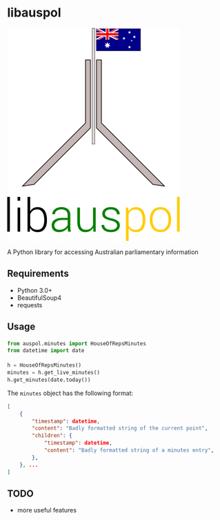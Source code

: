 # libauspol

![libauspol logo](docs/libauspol_logo_400px.png?raw=true)

A Python library for accessing Australian parliamentary information

## Requirements
 + Python 3.0+
 + BeautifulSoup4
 + requests

## Usage
```python
from auspol.minutes import HouseOfRepsMinutes
from datetime import date

h = HouseOfRepsMinutes()
minutes = h.get_live_minutes()
h.get_minutes(date.today())

```

The `minutes` object has the following format:
```json
[
    {
        "timestamp": datetime,
        "content": "Badly formatted string of the current point",
        "children": {
            "timestamp": datetime,
            "content": "Badly formatted string of a minutes entry",
        },
    }, ...
]
```

## TODO
 + more useful features

